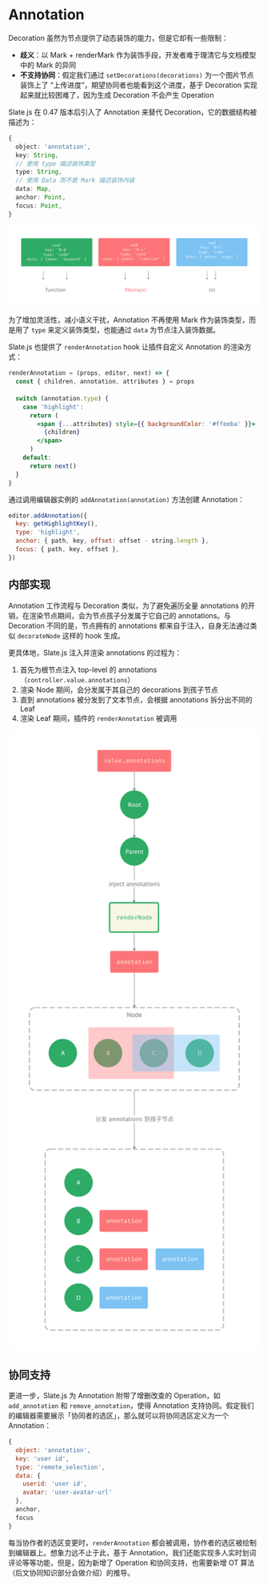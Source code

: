 # Annotation

Decoration 虽然为节点提供了动态装饰的能力，但是它却有一些限制：

- **歧义**：以 Mark + renderMark 作为装饰手段，开发者难于理清它与文档模型中的 Mark 的异同
- **不支持协同**：假定我们通过 `setDecorations(decorations)`  为一个图片节点装饰上了 “上传进度”，期望协同者也能看到这个进度，基于 Decoration 实现起来就比较困难了，因为生成 Decoration 不会产生 Operation

Slate.js 在 0.47 版本后引入了 Annotation 来替代 Decoration，它的数据结构被描述为：

```ts
{
  object: 'annotation',
  key: String,
  // 使用 type 描述装饰类型
  type: String,
  // 使用 Data 而不是 Mark 描述装饰内容
  data: Map,
  anchor: Point,
  focus: Point,
}
```

<p align="center">
  <img src="./statics/annotation.png" width="700" />
</p>

为了增加灵活性，减小语义干扰，Annotation 不再使用 Mark 作为装饰类型，而是用了 `type` 来定义装饰类型，也能通过 `data` 为节点注入装饰数据。

Slate.js 也提供了 `renderAnnotation` hook 让插件自定义 Annotation 的渲染方式：

```jsx
renderAnnotation = (props, editor, next) => {
  const { children, annotation, attributes } = props

  switch (annotation.type) {
    case 'highlight':
      return (
        <span {...attributes} style={{ backgroundColor: '#ffeeba' }}>
          {children}
        </span>
      )
    default:
      return next()
  }
}
```

通过调用编辑器实例的 `addAnnotation(annotation)` 方法创建 Annotation：

```js
editor.addAnnotation({
  key: getHighlightKey(),
  type: 'highlight',
  anchor: { path, key, offset: offset - string.length },
  focus: { path, key, offset },
})
```

## 内部实现

Annotation 工作流程与 Decoration 类似，为了避免遍历全量 annotations 的开销，在渲染节点期间，会为节点孩子分发属于它自己的 annotations。与 Decoration 不同的是，节点拥有的 annotations 都来自于注入，自身无法通过类似 `decorateNode` 这样的 hook 生成。

更具体地，Slate.js 注入并渲染 annotations 的过程为：

1. 首先为根节点注入 top-level 的 annotations（`controller.value.annotations`）
2. 渲染 Node 期间，会分发属于其自己的 decorations 到孩子节点
3. 直到 annotations 被分发到了文本节点，会根据 annotations 拆分出不同的 Leaf
4. 渲染 Leaf 期间，插件的 `renderAnnotation` 被调用

<p align="center">
  <img src="./statics/annotations-arrangement.png" width="500" />
</p>

## 协同支持

更进一步，Slate.js 为 Annotation 附带了增删改查的 Operation，如 `add_annotation` 和 `remove_annotation`，使得 Annotation 支持协同。假定我们的编辑器需要展示「协同者的选区」，那么就可以将协同选区定义为一个 Annotation：

```js
{
  object: 'annotation',
  key: 'user id',
  type: 'remote_selection',
  data: {
    userid: 'user id',
    avatar: 'user-avatar-url'
  },
  anchor,
  focus
}
```

每当协作者的选区变更时，`renderAnnotation` 都会被调用，协作者的选区被绘制到编辑器上。想象力远不止于此，基于 Annotation，我们还能实现多人实时划词评论等等功能，但是，因为新增了 Operation 和协同支持，也需要新增 OT 算法（后文协同知识部分会做介绍）的推导。

